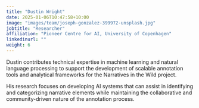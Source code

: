 ```yaml
---
title: "Dustin Wright"
date: 2025-01-06T10:47:58+10:00
image: "images/team/joseph-gonzalez-399972-unsplash.jpg"
jobtitle: "Researcher"
affiliation: "Pioneer Centre for AI, University of Copenhagen"
linkedinurl: ""
weight: 6
---
```


Dustin contributes technical expertise in machine learning and natural language processing to support the development of scalable annotation tools and analytical frameworks for the Narratives in the Wild project.

His research focuses on developing AI systems that can assist in identifying and categorizing narrative elements while maintaining the collaborative and community-driven nature of the annotation process.
